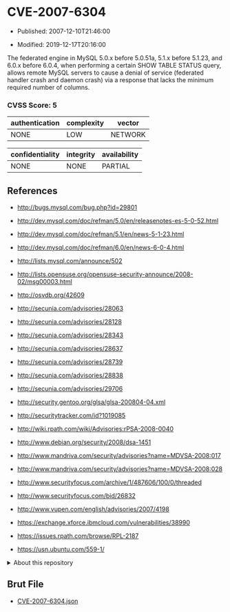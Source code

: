 # CVE-2007-6304

- Published: 2007-12-10T21:46:00

- Modified: 2019-12-17T20:16:00

The federated engine in MySQL 5.0.x before 5.0.51a, 5.1.x before 5.1.23, and 6.0.x before 6.0.4, when performing a certain SHOW TABLE STATUS query, allows remote MySQL servers to cause a denial of service (federated handler crash and daemon crash) via a response that lacks the minimum required number of columns.

### CVSS Score: **5**

| authentication | complexity | vector |
| --- | --- | --- |
| NONE | LOW | NETWORK |

| confidentiality | integrity | availability |
| --- | --- | --- |
| NONE | NONE | PARTIAL |

## References

* http://bugs.mysql.com/bug.php?id=29801

* http://dev.mysql.com/doc/refman/5.0/en/releasenotes-es-5-0-52.html

* http://dev.mysql.com/doc/refman/5.1/en/news-5-1-23.html

* http://dev.mysql.com/doc/refman/6.0/en/news-6-0-4.html

* http://lists.mysql.com/announce/502

* http://lists.opensuse.org/opensuse-security-announce/2008-02/msg00003.html

* http://osvdb.org/42609

* http://secunia.com/advisories/28063

* http://secunia.com/advisories/28128

* http://secunia.com/advisories/28343

* http://secunia.com/advisories/28637

* http://secunia.com/advisories/28739

* http://secunia.com/advisories/28838

* http://secunia.com/advisories/29706

* http://security.gentoo.org/glsa/glsa-200804-04.xml

* http://securitytracker.com/id?1019085

* http://wiki.rpath.com/wiki/Advisories:rPSA-2008-0040

* http://www.debian.org/security/2008/dsa-1451

* http://www.mandriva.com/security/advisories?name=MDVSA-2008:017

* http://www.mandriva.com/security/advisories?name=MDVSA-2008:028

* http://www.securityfocus.com/archive/1/487606/100/0/threaded

* http://www.securityfocus.com/bid/26832

* http://www.vupen.com/english/advisories/2007/4198

* https://exchange.xforce.ibmcloud.com/vulnerabilities/38990

* https://issues.rpath.com/browse/RPL-2187

* https://usn.ubuntu.com/559-1/

<details>
<summary>About this repository</summary> 

  This repository is part of the project [Live Hack CVE](https://github.com/Live-Hack-CVE). Main website can be found [www.live-hack.org](https://www.live-hack.org) 
  
  Made by [Sn0wAlice](https://github.com/Sn0wAlice) for the people that care about security and need to have a feed of the latest CVEs. Hope you enjoy it, don't forget to star the repo and follow me on [Twitter](https://twitter.com/Sn0wAlice) and [Github](https://github.com/Sn0wAlice). And that is my [personnal website](https://www.alice-snow.me/)

  - [Home Page](https://github.com/Live-Hack-CVE)
  - [Framework](https://github.com/Live-Hack-CVE/cve-framework)
  - [CVE database](https://github.com/Live-Hack-CVE/full_database)
  - [Changelog](https://github.com/Live-Hack-CVE/Changelog)
</details>

## Brut File

* [CVE-2007-6304.json](https://raw.githubusercontent.com/Live-Hack-CVE/full_database/main/cves/2007/CVE-2007-6304.json)

